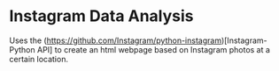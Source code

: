 Instagram Data Analysis
=======================
Uses the (https://github.com/Instagram/python-instagram)[Instagram-Python API] to create an html webpage based on Instagram photos at a certain location.
